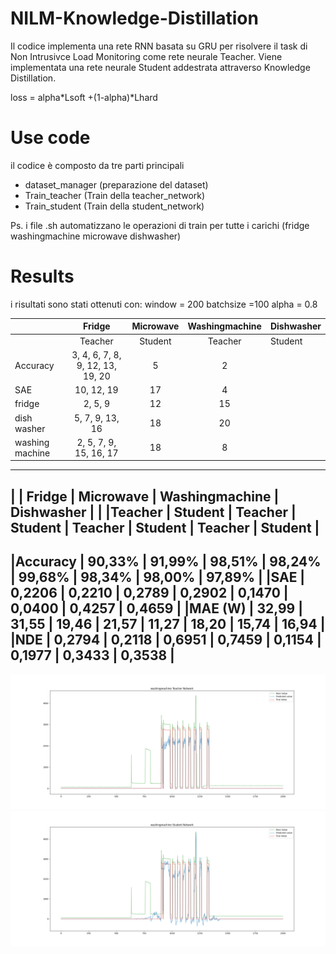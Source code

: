 # NILM-Knowledge-Distillation

Il codice implementa una rete RNN basata su GRU per risolvere il task di Non Intrusivce Load Monitoring come rete neurale Teacher. Viene implementata una rete neurale Student addestrata attraverso Knowledge Distillation. 

loss = alpha*Lsoft +(1-alpha)*Lhard


# Use code 
il codice è composto da tre parti principali 
- dataset_manager (preparazione del dataset)
- Train_teacher (Train della teacher_network)
- Train_student (Train della student_network)

Ps. i file .sh automatizzano le operazioni di train per tutte i carichi (fridge washingmachine microwave dishwasher)

# Results
i risultati sono stati ottenuti con:
window = 200
batchsize =100
alpha = 0.8

|                 |       Fridge                   |  Microwave | Washingmachine   | Dishwasher |
|-----------------|:--------------------------------:|:-----------:|:------:|:----|
|                 |Teacher	| Student |	Teacher	| Student |	Teacher	| Student	| Teacher	| Student |
| Accuracy          | 3, 4, 6, 7, 8, 9, 12, 13, 19, 20 |     5       |   2    |
| SAE       | 10, 12, 19                       |    17       |   4    |
| fridge          | 2, 5, 9                          |     12      |   15   |
| dish washer     | 5, 7, 9, 13, 16                  |     18      |   20   |
| washing machine | 2, 5, 7, 9, 15, 16, 17           |      18     |   8    |

 -------------------------------------------------------------------------------------------
|	          |       Fridge		  |      Microwave		|   Washingmachine	|    	Dishwasher    |
|	          |Teacher	| Student |	Teacher	| Student |	Teacher	| Student	| Teacher	| Student |
 -------------------------------------------------------------------------------------------
|Accuracy	  | 90,33%  | 91,99%	| 98,51%  | 98,24%	| 99,68%	| 98,34%	| 98,00%	| 97,89%  |
|SAE 	      | 0,2206	| 0,2210	| 0,2789  | 0,2902	| 0,1470	| 0,0400	| 0,4257	| 0,4659  |
|MAE (W)	  | 32,99	  | 31,55	  | 19,46	  | 21,57	  | 11,27	  | 18,20	  | 15,74	  | 16,94   |
|NDE	      | 0,2794	| 0,2118	| 0,6951	| 0,7459	| 0,1154	| 0,1977	| 0,3433	| 0,3538  |
 -------------------------------------------------------------------------------------------
 
![](images/washingmachineteacher.png)
![](images/washingmachinestudent.png)
